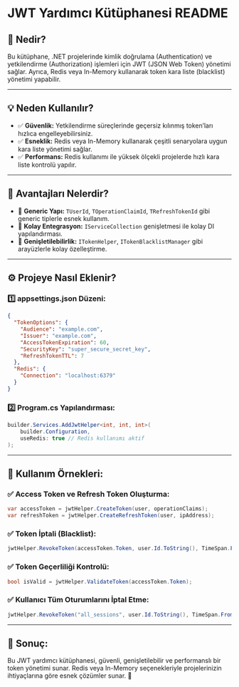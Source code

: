 ﻿# JWT Yardımcı Kütüphanesi README

## 📌 **Nedir?**  
Bu kütüphane, .NET projelerinde kimlik doğrulama (Authentication) ve yetkilendirme (Authorization) işlemleri için JWT (JSON Web Token) yönetimi sağlar. Ayrıca, Redis veya In-Memory kullanarak token kara liste (blacklist) yönetimi yapabilir.

---

## 💡 **Neden Kullanılır?**  
- ✅ **Güvenlik:** Yetkilendirme süreçlerinde geçersiz kılınmış token’ları hızlıca engelleyebilirsiniz.  
- ✅ **Esneklik:** Redis veya In-Memory kullanarak çeşitli senaryolara uygun kara liste yönetimi sağlar.  
- ✅ **Performans:** Redis kullanımı ile yüksek ölçekli projelerde hızlı kara liste kontrolü yapılır.

---

## 🚀 **Avantajları Nelerdir?**  
- 📌 **Generic Yapı:** `TUserId`, `TOperationClaimId`, `TRefreshTokenId` gibi generic tiplerle esnek kullanım.  
- 📌 **Kolay Entegrasyon:** `IServiceCollection` genişletmesi ile kolay DI yapılandırması.  
- 📌 **Genişletilebilirlik:** `ITokenHelper`, `ITokenBlacklistManager` gibi arayüzlerle kolay özelleştirme.  

---

## ⚙️ **Projeye Nasıl Eklenir?**  
### 1️⃣ **appsettings.json** Düzeni:
```json
{
  "TokenOptions": {
    "Audience": "example.com",
    "Issuer": "example.com",
    "AccessTokenExpiration": 60,
    "SecurityKey": "super_secure_secret_key",
    "RefreshTokenTTL": 7
  },
  "Redis": {
    "Connection": "localhost:6379"
  }
}
```

### 2️⃣ **Program.cs** Yapılandırması:
```csharp
builder.Services.AddJwtHelper<int, int, int>(
    builder.Configuration,
    useRedis: true // Redis kullanımı aktif
);
```

---

## 📝 **Kullanım Örnekleri:**  
### ✅ **Access Token ve Refresh Token Oluşturma:**
```csharp
var accessToken = jwtHelper.CreateToken(user, operationClaims);
var refreshToken = jwtHelper.CreateRefreshToken(user, ipAddress);
```

### ✅ **Token İptali (Blacklist):**
```csharp
jwtHelper.RevokeToken(accessToken.Token, user.Id.ToString(), TimeSpan.FromHours(1));
```

### ✅ **Token Geçerliliği Kontrolü:**
```csharp
bool isValid = jwtHelper.ValidateToken(accessToken.Token);
```

### ✅ **Kullanıcı Tüm Oturumlarını İptal Etme:**
```csharp
jwtHelper.RevokeToken("all_sessions", user.Id.ToString(), TimeSpan.FromDays(1));
```

---

## 🎯 **Sonuç:**  
Bu JWT yardımcı kütüphanesi, güvenli, genişletilebilir ve performanslı bir token yönetimi sunar. Redis veya In-Memory seçenekleriyle projelerinizin ihtiyaçlarına göre esnek çözümler sunar. 🚀

